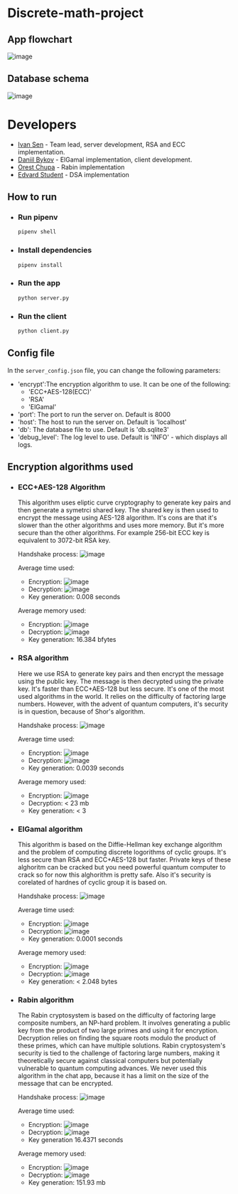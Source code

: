 # Discrete-math-project
## App flowchart
![image](imgs/app_flowchart.png)

## Database schema
![image](imgs/db_diagram.png)

# Developers
- [Ivan Sen](https://github.com/senivan) - Team lead, server development, RSA and ECC implementation.
- [Daniil Bykov](https://github.com/DanyaBykov) - ElGamal implementation, client development.
- [Orest Chupa](https://github.com/ratatuiii) - Rabin implementation
- [Edvard Student](https://github.com/EdvardStudent23) - DSA implementation

## How to run
- ### Run pipenv
    ```bash
    pipenv shell
    ```
- ### Install dependencies
    ```bash
    pipenv install
    ```
- ### Run the app
    ```bash
    python server.py
    ```
- ### Run the client
    ```bash
    python client.py
    ```

## Config file
In the `server_config.json` file, you can change the following parameters:
- 'encrypt':The encryption algorithm to use. It can be one of the following:
    - 'ECC+AES-128(ECC)'
    - 'RSA'
    - 'ElGamal'
- 'port': The port to run the server on. Default is 8000
- 'host': The host to run the server on. Default is 'localhost'
- 'db': The database file to use. Default is 'db.sqlite3'
- 'debug_level': The log level to use. Default is 'INFO' - which displays all logs.


## Encryption algorithms used
- ### ECC+AES-128 Algorithm
    This algorithm uses eliptic curve cryptography to generate key pairs and then generate a symetrci shared key. The shared key is then used to encrypt the message using AES-128 algorithm.
    It's cons are that it's slower than the other algorithms and uses more memory. But it's more secure than the other algorithms.
    For example 256-bit ECC key is equivalent to 3072-bit RSA key.

    Handshake process:
    ![image](imgs/ecc_handshake.png)

    Average time used:
    - Encryption: ![image](imgs/ECC_enc_time.png)
    - Decryption: ![image](imgs/ECC_dec_time.png)
    - Key generation: 0.008 seconds

    Average memory used:
    - Encryption: ![image](imgs/ECC_enc_memory.png)
    - Decryption: ![image](imgs/ECC_dec_memory.png)
    - Key generation: 16.384 bfytes
- ### RSA algorithm
    Here we use RSA to generate key pairs and then encrypt the message using the public key. The message is then decrypted using the private key. It's faster than ECC+AES-128 but less secure.
    It's one of the most used algorithms in the world. It relies on the difficulty of factoring large numbers. However, with the advent of quantum computers, it's security is in question, because of Shor's algorithm.

    Handshake process:
    ![image](imgs/rsa_handshake.png)

    Average time used:
    - Encryption: ![image](imgs/RSA_enc_time.png)
    - Decryption: ![image](imgs/RSA_dec_time.png)
    - Key generation: 0.0039 seconds

    Average memory used:
    - Encryption: ![image](imgs/RSA_enc_memory.png)
    - Decryption: < 23 mb
    - Key generation: < 3 

- ### ElGamal algorithm
    This algorithm is based on the Diffie-Hellman key exchange algorithm and the problem of computing discrete logorithms of cyclic groups. It's less secure than RSA and ECC+AES-128 but faster. Private keys of these alghoritm can be cracked but you need powerful quantum computer to crack so for now this alghorithm is pretty safe. Also it's security is corelated of hardnes of cyclic group it is based on.

    Handshake process:
    ![image](imgs/elgamal_handshake.png)

    Average time used:
    - Encryption: ![image](imgs/ElGamal_enc_time.png)
    - Decryption: ![image](imgs/ElGamal_dec_time.png)
    - Key generation: 0.0001 seconds

    Average memory used:
    - Encryption: ![image](imgs/ElGamal_enc_memory.png)
    - Decryption: ![image](imgs/ElGamal_dec_memory.png)
    - Key generation: < 2.048 bytes
- ### Rabin algorithm
    The Rabin cryptosystem is based on the difficulty of factoring large composite numbers, an NP-hard problem. It involves generating a public key from the product of two large primes and using it for encryption. Decryption relies on finding the square roots modulo the product of these primes, which can have multiple solutions. Rabin cryptosystem's security is tied to the challenge of factoring large numbers, making it theoretically secure against classical computers but potentially vulnerable to quantum computing advances.
    We never used this algorithm in the chat app, because it has a limit on the size of the message that can be encrypted.
    
    Handshake process:
    ![image](imgs/rabin_handshake.png)

    Average time used:
    - Encryption: ![image](imgs/rabin_encryption_time.png)
    - Decryption: ![image](imgs/rabin_decryption_time.png)
    - Key generation 16.4371 seconds

    Average memory used:
    - Encryption: ![image](imgs/rabin_encryption_memory.png)
    - Decryption: ![image](imgs/rabin_decryption_time.png)
    - Key generation: 151.93 mb
